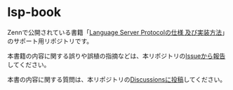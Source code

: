 # lsp-book

Zennで公開されている書籍「[Language Server Protocolの仕様 及び実装方法](https://zenn.dev/mtshiba/books/language_server_protocol)」のサポート用リポジトリです。

本書籍の内容に関する誤りや誤植の指摘などは、本リポジトリの[Issueから報告](https://github.com/mtshiba/lsp-book/issues/new)してください。

本書の内容に関する質問は、本リポジトリの[Discussionsに投稿](https://github.com/mtshiba/lsp-book/discussions/new?category=general)してください。
